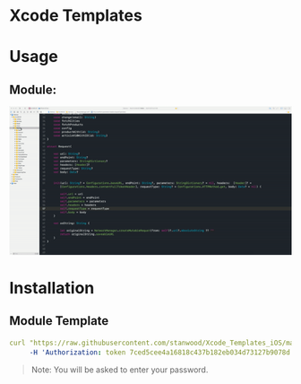 # Xcode Templates

# Usage

## Module:

<img src="Media/module.gif" alt="Module" width="900">

# Installation

## Module Template

```yml
curl "https://raw.githubusercontent.com/stanwood/Xcode_Templates_iOS/master/Script/install.sh" \
     -H 'Authorization: token 7ced5cee4a16818c437b182eb034d73127b9078d' | sudo bash
```
>Note: You will be asked to enter your password.
